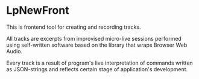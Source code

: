 # LpNewFront

This is frontend tool for creating and recording tracks.

All tracks are excerpts from improvised micro-live sessions performed using self-written software based on the library that wraps Browser Web Audio.

Every track is a result of program's live interpretation of commands written as JSON-strings and reflects certain stage of application's development.